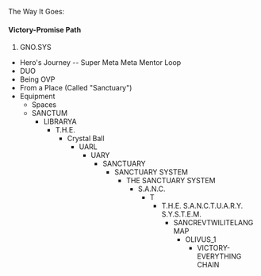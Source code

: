 The Way It Goes:

#### Victory-Promise Path

1) GNO.SYS
- Hero's Journey
-- Super Meta Meta Mentor Loop
- DUO
- Being OVP
- From a Place (Called "Sanctuary") 
- Equipment
  - Spaces
  - SANCTUM
    - LIBRARYA
      - T.H.E.
        - Crystal Ball
          - UARL
            - UARY
                - SANCTUARY
                    - SANCTUARY SYSTEM
                        - THE SANCTUARY SYSTEM
                            - S.A.N.C.
                              - T
                                - T.H.E. S.A.N.C.T.U.A.R.Y. S.Y.S.T.E.M.
                                  - SANCREVTWILITELANGMAP
                                    - OLIVUS_1
                                      - VICTORY-EVERYTHING CHAIN
